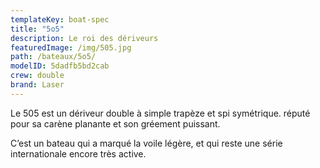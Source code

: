 ```yaml
---
templateKey: boat-spec
title: "5o5"
description: Le roi des dériveurs
featuredImage: /img/505.jpg
path: /bateaux/5o5/
modelID: 5dadfb5bd2cab
crew: double
brand: Laser
---
```

Le 505 est un dériveur double à simple trapèze et spi symétrique. réputé pour sa carène planante et son gréement puissant.

C’est un bateau qui a marqué la voile légère, et qui reste une série internationale encore très active.